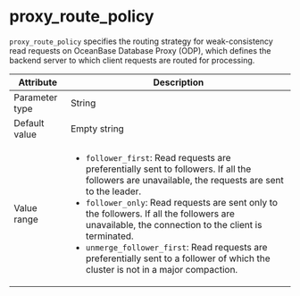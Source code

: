 # proxy_route_policy

`proxy_route_policy` specifies the routing strategy for weak-consistency read requests on OceanBase Database Proxy (ODP), which defines the backend server to which client requests are routed for processing.

| Attribute | Description |
|----------|---------|
| Parameter type | String |
| Default value | Empty string |
| Value range | <ul><li>`follower_first`: Read requests are preferentially sent to followers. If all the followers are unavailable, the requests are sent to the leader.</li><li>`follower_only`: Read requests are sent only to the followers. If all the followers are unavailable, the connection to the client is terminated.</li><li>`unmerge_follower_first`: Read requests are preferentially sent to a follower of which the cluster is not in a major compaction.</li></ul> |
